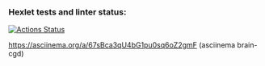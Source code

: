 ### Hexlet tests and linter status:
[![Actions Status](https://github.com/WalKusm/frontend-project-44/workflows/hexlet-check/badge.svg)](https://github.com/WalKusm/frontend-project-44/actions)

https://asciinema.org/a/67sBca3qU4bG1pu0sq6oZ2gmF (asciinema brain-cgd)